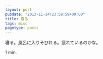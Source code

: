 ```yaml
---
layout: post
pubdate: "2013-11-14T23:59:59+09:00"
title: 寝る
tags: misc
pagetype: posts
---
```

寝る。風呂に入りそびれる。疲れているのかな。

1 min.
